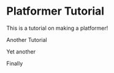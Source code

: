 # Platformer Tutorial

This is a tutorial on making a platformer!

<Canvas id="game4" src="game4.js" width={640} height={480} />

Another Tutorial

<Canvas id="game1" src="game1.js" width={320} height={180} pixel />

Yet another

<Canvas id="game2" src="game2.js" width={320} height={180} pixel />

Finally

<Canvas id="game3" src="game3.js" width={320} height={180} pixel />
